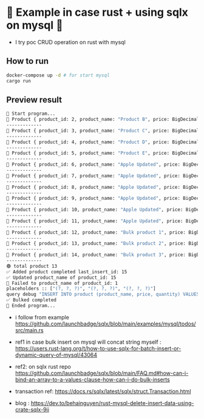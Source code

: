 # 🦀 Example in case rust + using sqlx on mysql  🦀 
- I try poc CRUD operation on rust with mysql


## How to run
```sh
docker-compose up -d # for start mysql
cargo run
```

## Preview result
```sh
🚀 Start program...
🦀 Product { product_id: 2, product_name: "Product B", price: BigDecimal(sign=Plus, scale=2, digits=[2999]), quantity: 200, created_at: 2024-08-04 3:41:28.0 +00:00:00, updated_at: 2024-08-04 3:41:28.0 +00:00:00 }
-------------
🦀 Product { product_id: 3, product_name: "Product C", price: BigDecimal(sign=Plus, scale=2, digits=[3999]), quantity: 150, created_at: 2024-08-04 3:41:28.0 +00:00:00, updated_at: 2024-08-04 3:41:28.0 +00:00:00 }
-------------
🦀 Product { product_id: 4, product_name: "Product D", price: BigDecimal(sign=Plus, scale=2, digits=[4999]), quantity: 50, created_at: 2024-08-04 3:41:28.0 +00:00:00, updated_at: 2024-08-04 3:41:28.0 +00:00:00 }
-------------
🦀 Product { product_id: 5, product_name: "Product E", price: BigDecimal(sign=Plus, scale=2, digits=[5999]), quantity: 75, created_at: 2024-08-04 3:41:28.0 +00:00:00, updated_at: 2024-08-04 3:41:28.0 +00:00:00 }
-------------
🦀 Product { product_id: 6, product_name: "Apple Updated", price: BigDecimal(sign=Plus, scale=2, digits=[1212]), quantity: 10, created_at: 2024-08-04 3:41:42.0 +00:00:00, updated_at: 2024-08-04 3:41:42.0 +00:00:00 }
-------------
🦀 Product { product_id: 7, product_name: "Apple Updated", price: BigDecimal(sign=Plus, scale=2, digits=[1212]), quantity: 10, created_at: 2024-08-04 3:43:07.0 +00:00:00, updated_at: 2024-08-04 3:43:07.0 +00:00:00 }
-------------
🦀 Product { product_id: 8, product_name: "Apple Updated", price: BigDecimal(sign=Plus, scale=2, digits=[1212]), quantity: 10, created_at: 2024-08-04 3:44:10.0 +00:00:00, updated_at: 2024-08-04 3:44:10.0 +00:00:00 }
-------------
🦀 Product { product_id: 9, product_name: "Apple Updated", price: BigDecimal(sign=Plus, scale=2, digits=[1212]), quantity: 10, created_at: 2024-08-04 3:44:23.0 +00:00:00, updated_at: 2024-08-04 3:44:23.0 +00:00:00 }
-------------
🦀 Product { product_id: 10, product_name: "Apple Updated", price: BigDecimal(sign=Plus, scale=2, digits=[1212]), quantity: 10, created_at: 2024-08-04 3:45:08.0 +00:00:00, updated_at: 2024-08-04 3:45:08.0 +00:00:00 }
-------------
🦀 Product { product_id: 11, product_name: "Apple Updated", price: BigDecimal(sign=Plus, scale=2, digits=[1212]), quantity: 10, created_at: 2024-08-04 3:46:40.0 +00:00:00, updated_at: 2024-08-04 3:46:40.0 +00:00:00 }
-------------
🦀 Product { product_id: 12, product_name: "Bulk product 1", price: BigDecimal(sign=Plus, scale=2, digits=[10022]), quantity: 10, created_at: 2024-08-04 3:46:40.0 +00:00:00, updated_at: 2024-08-04 3:46:40.0 +00:00:00 }
-------------
🦀 Product { product_id: 13, product_name: "Bulk product 2", price: BigDecimal(sign=Plus, scale=2, digits=[8888]), quantity: 5, created_at: 2024-08-04 3:46:40.0 +00:00:00, updated_at: 2024-08-04 3:46:40.0 +00:00:00 }
-------------
🦀 Product { product_id: 14, product_name: "Bulk product 3", price: BigDecimal(sign=Plus, scale=2, digits=[8888]), quantity: 5, created_at: 2024-08-04 3:46:40.0 +00:00:00, updated_at: 2024-08-04 3:46:40.0 +00:00:00 }
-------------
🟢 total product 13
✅ Added product completed last_insert_id: 15
✅ Updated product_name of product_id: 15
🔴 Failed to product_name of product_id: 1
placeholders :: ["(?, ?, ?)", "(?, ?, ?)", "(?, ?, ?)"]
query debug "INSERT INTO product (product_name, price, quantity) VALUES(?, ?, ?), (?, ?, ?), (?, ?, ?)"
✅ Bulked completed
🚀 Ended program...
```


- i follow from example 
https://github.com/launchbadge/sqlx/blob/main/examples/mysql/todos/src/main.rs

- ref1 in case bulk insert on mysql will concat string myself : https://users.rust-lang.org/t/how-to-use-sqlx-for-batch-insert-or-dynamic-query-of-mysql/43064

- ref2: on sqlx rust repo
https://github.com/launchbadge/sqlx/blob/main/FAQ.md#how-can-i-bind-an-array-to-a-values-clause-how-can-i-do-bulk-inserts

- transaction ref: https://docs.rs/sqlx/latest/sqlx/struct.Transaction.html

- blog : https://dev.to/behainguyen/rust-mysql-delete-insert-data-using-crate-sqlx-9ii